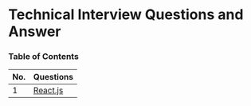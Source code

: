 # Technical Interview Questions and Answer

### Table of Contents

| No. | Questions |
| --- | --------- |
|1  | [React.js](reactjs.md) |